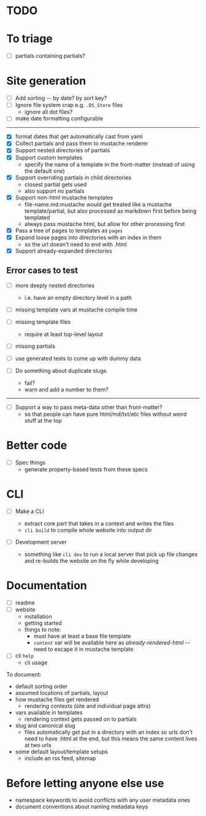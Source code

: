 # TODO

# To triage

- [ ] partials containing partials?

# Site generation

- [ ] Add sorting -- by date? by sort key?
- [ ] Ignore file system crap e.g. `.DS_Store` files
  - ignore all dot files?
- [ ] make date formatting configurable

---

- [x] format dates that get automatically cast from yaml
- [x] Collect partials and pass them to mustache renderer
- [x] Support nested directories of partials
- [x] Support custom templates
  - specify the name of a template in the front-matter (instead of using the
    default one)
- [x] Support overriding partials in child directories
  - closest partial gets used
  - also support no partials
- [x] Support non-html mustache templates
  - file-name.md.mustache would get treated like a mustache template/partial,
    but also processed as markdown first before being templated
  - always pass mustache html, but allow for other processing first
- [x] Pass a tree of pages to templates as `pages`
- [x] Expand loose pages into directories with an index in them
  - so the url doesn't need to end with .html
- [x] Support already-expanded directories

## Error cases to test

- [ ] more deeply nested directories
  - i.e. have an empty directory level in a path
- [ ] missing template vars at mustache compile time
- [ ] missing template files
  - require at least top-level layout
- [ ] missing partials
- [ ] use generated tests to come up with dummy data

- [ ] Do something about duplicate slugs
  - fail?
  - warn and add a number to them?

-----

- [ ] Support a way to pass meta-data other than front-matter?
  - so that people can have pure html/md/txt/etc files without weird stuff at
    the top

# Better code

- [ ] Spec things
  - generate property-based tests from these specs

# CLI

- [ ] Make a CLI
  - extract core part that takes in a context and writes the files
  - `cli build` to compile whole website into output dir

- [ ] Development server
  - something like `cli dev` to run a local server that pick up file changes and
    re-builds the website on the fly while developing

# Documentation

- [ ] readme
- [ ] website
  - installation
  - getting started
  - things to note:
    - must have at least a base file template
    - `content` var will be available here as _already-rendered-html_ -- need to
      escape it in mustache template
- [ ] cli `help`
  - cli usage

To document:
- default sorting order
- assumed locations of partials, layout
- how mustache files get rendered
  - rendering contexts (site and individual page attrs)
- vars available in templates
  - rendering context gets passed on to partials
- slug and canonical slug
  - files automatically get put in a directory with an index so urls don't need
    to have .html at the end, but this means the same content lives at two urls
- some default layout/template setups
  - include an rss feed, sitemap

# Before letting anyone else use

- namespace keywords to avoid conflicts with any user metadata ones
- document conventions about naming metadata keys
